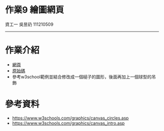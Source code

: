 # 作業9 繪圖網頁
資工一 吳昱礽 111210509 
***
# 作業介紹
* [網頁](https://dogcatlionz.github.io/wp/20240503/draw.html)
* [原始碼](https://github.com/Dogcatlionz/wp/blob/master/20240503/draw.html)
* 參考w3school範例並結合修改成一個槌子的圖形，後面再加上一個球型的吊飾
# 參考資料
* https://www.w3schools.com/graphics/canvas_circles.asp
* https://www.w3schools.com/graphics/canvas_intro.asp
